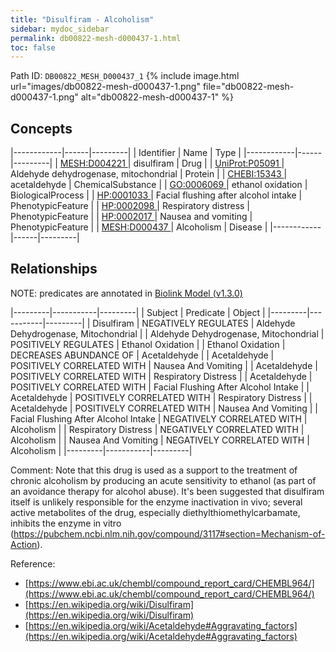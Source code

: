 ```yaml
---
title: "Disulfiram - Alcoholism"
sidebar: mydoc_sidebar
permalink: db00822-mesh-d000437-1.html
toc: false 
---
```



Path ID: `DB00822_MESH_D000437_1`
{% include image.html url="images/db00822-mesh-d000437-1.png" file="db00822-mesh-d000437-1.png" alt="db00822-mesh-d000437-1" %}

## Concepts

|------------|------|---------|
| Identifier | Name | Type    |
|------------|------|---------|
| <a href="https://identifiers.org/MESH:D004221">MESH:D004221 </a> | disulfiram | Drug |
| <a href="https://identifiers.org/UniProt:P05091">UniProt:P05091 </a> | Aldehyde dehydrogenase, mitochondrial | Protein |
| <a href="https://identifiers.org/CHEBI:15343">CHEBI:15343 </a> | acetaldehyde | ChemicalSubstance |
| <a href="https://identifiers.org/GO:0006069">GO:0006069 </a> | ethanol oxidation | BiologicalProcess |
| <a href="https://identifiers.org/HP:0001033">HP:0001033 </a> | Facial flushing after alcohol intake | PhenotypicFeature |
| <a href="https://identifiers.org/HP:0002098">HP:0002098 </a> | Respiratory distress | PhenotypicFeature |
| <a href="https://identifiers.org/HP:0002017">HP:0002017 </a> | Nausea and vomiting | PhenotypicFeature |
| <a href="https://identifiers.org/MESH:D000437">MESH:D000437 </a> | Alcoholism | Disease |
|------------|------|---------|

## Relationships


NOTE: predicates are annotated in <a href="https://github.com/biolink/biolink-model/releases/tag/v1.3.0">Biolink Model (v1.3.0)</a>

|---------|-----------|---------|
| Subject | Predicate | Object  |
|---------|-----------|---------|
| Disulfiram | NEGATIVELY REGULATES | Aldehyde Dehydrogenase, Mitochondrial |
| Aldehyde Dehydrogenase, Mitochondrial | POSITIVELY REGULATES | Ethanol Oxidation |
| Ethanol Oxidation | DECREASES ABUNDANCE OF | Acetaldehyde |
| Acetaldehyde | POSITIVELY CORRELATED WITH | Nausea And Vomiting |
| Acetaldehyde | POSITIVELY CORRELATED WITH | Respiratory Distress |
| Acetaldehyde | POSITIVELY CORRELATED WITH | Facial Flushing After Alcohol Intake |
| Acetaldehyde | POSITIVELY CORRELATED WITH | Respiratory Distress |
| Acetaldehyde | POSITIVELY CORRELATED WITH | Nausea And Vomiting |
| Facial Flushing After Alcohol Intake | NEGATIVELY CORRELATED WITH | Alcoholism |
| Respiratory Distress | NEGATIVELY CORRELATED WITH | Alcoholism |
| Nausea And Vomiting | NEGATIVELY CORRELATED WITH | Alcoholism |
|---------|-----------|---------|

Comment: Note that this drug is used as a support to the treatment of chronic alcoholism by producing an acute sensitivity to ethanol (as part of an avoidance therapy for alcohol abuse). It's been suggested that disulfiram itself is unlikely responsible for the enzyme inactivation in vivo; several active metabolites of the drug, especially diethylthiomethylcarbamate, inhibits the enzyme in vitro (https://pubchem.ncbi.nlm.nih.gov/compound/3117#section=Mechanism-of-Action).

Reference: 
  - [https://www.ebi.ac.uk/chembl/compound_report_card/CHEMBL964/](https://www.ebi.ac.uk/chembl/compound_report_card/CHEMBL964/)
  - [https://en.wikipedia.org/wiki/Disulfiram](https://en.wikipedia.org/wiki/Disulfiram)
  - [https://en.wikipedia.org/wiki/Acetaldehyde#Aggravating_factors](https://en.wikipedia.org/wiki/Acetaldehyde#Aggravating_factors)
